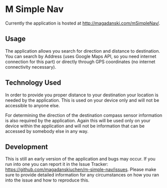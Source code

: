 M Simple Nav
============

Currently the application is hosted at http://magadanski.com/mSimpleNav/.

## Usage
The application allows you search for direction and distance to destination. You can search by Address (uses Google Maps API, so you need internet connection for this part) or directly through GPS coordinates (no internet connectivity necessary).

## Technology Used
In order to provide you proper distance to your destination your location is needed by the application. This is used on your device only and will not be accessible to anyone else.

For determining the direction of the destination compass sensor information is also required by the application. Again this will be used only on your device within the application and will not be information that can be accessed by somebody else in any way.

## Development
This is still an early version of the application and bugs may occur. If you run into one you can report it in the Issue Tracker: https://github.com/magadanskiuchen/m-simple-nav/issues. Please make sure to provide detailed information for any circumstances on how you ran into the issue and how to reproduce this.
